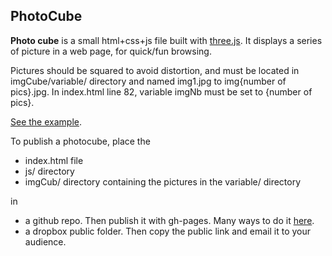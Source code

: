 ## PhotoCube ##

**Photo cube** is a small html+css+js file built with [three.js](https://github.com/mrdoob/three.js).
It displays a series of picture in a web page, for quick/fun browsing.

Pictures should be squared to avoid distortion, and must be located in imgCube/variable/ directory and named img1.jpg to img{number of pics}.jpg.
In index.html line 82, variable imgNb must be set to {number of pics}.

[See the example](http://oscar6echo.github.com/PhotoCube/).

To publish a photocube, place the  

* index.html file
* js/ directory  
* imgCub/ directory containing the pictures in the variable/ directory

in

* a github repo. Then publish it with gh-pages. Many ways to do it [here](http://oli.jp/2011/github-pages-workflow/).  
* a dropbox public folder. Then copy the public link and email it to your audience.  
